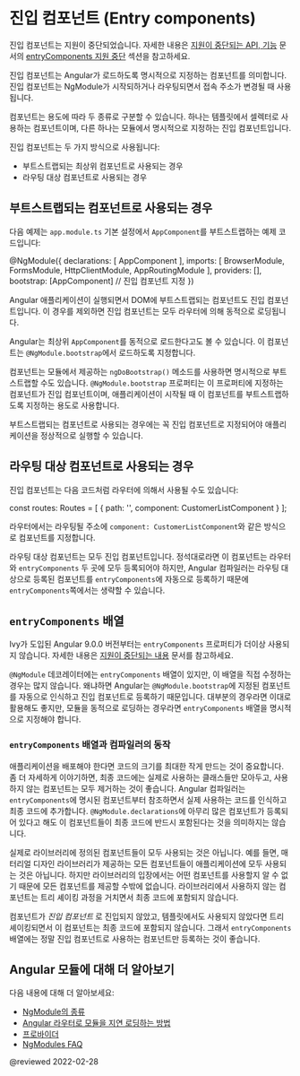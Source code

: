 <!--
# Entry components
-->
# 진입 컴포넌트 (Entry components)

<!--
<div class="alert is-helpful">

Entry components are deprecated, for more information, see [entryComponents deprecation](guide/deprecations#entrycomponents-and-analyze_for_entry_components-no-longer-required) in the [Deprecated APIs and features](guide/deprecations).

</div>

An entry component is any component that Angular loads imperatively, \(which means you're not referencing it in the template\), by type.
You specify an entry component by bootstrapping it in an NgModule, or including it in a routing definition.

<div class="alert is-helpful">

To contrast the two types of components, there are components which are included in the template, which are declarative.
Additionally, there are components which you load imperatively; that is, entry components.

</div>

There are two main kinds of entry components:

*   The bootstrapped root component
*   A component you specify in a route definition
-->
<div class="alert is-helpful">

진입 컴포넌트는 지원이 중단되었습니다.
자세한 내용은 [지원이 중단되는 API, 기능](guide/deprecations) 문서의 [entryComponents 지원 중단](guide/deprecations#entrycomponents-and-analyze_for_entry_components-no-longer-required) 섹션을 참고하세요.

</div>

진입 컴포넌트는 Angular가 로드하도록 명시적으로 지정하는 컴포넌트를 의미합니다.
진입 컴포넌트는 NgModule가 시작되하거나 라우팅되면서 접속 주소가 변경될 때 사용됩니다.

<div class="alert is-helpful">

컴포넌트는 용도에 따라 두 종류로 구분할 수 있습니다.
하나는 템플릿에서 셀렉터로 사용하는 컴포넌트이며, 다른 하나는 모듈에서 명시적으로 지정하는 진입 컴포넌트입니다.

</div>

진입 컴포넌트는 두 가지 방식으로 사용됩니다:

*   부트스트랩되는 최상위 컴포넌트로 사용되는 경우
*   라우팅 대상 컴포넌트로 사용되는 경우


<!--
## A bootstrapped entry component
-->
## 부트스트랩되는 컴포넌트로 사용되는 경우

<!--
The following is an example of specifying a bootstrapped component, `AppComponent`, in a basic `app.module.ts`:

<code-example format="typescript" language="typescript">

&commat;NgModule({
  declarations: [
    AppComponent
  ],
  imports: [
    BrowserModule,
    FormsModule,
    HttpClientModule,
    AppRoutingModule
  ],
  providers: [],
  bootstrap: [AppComponent] // bootstrapped entry component
})

</code-example>

A bootstrapped component is an entry component that Angular loads into the DOM during the bootstrap process \(application launch\).
Other entry components are loaded dynamically by other means, such as with the router.

Angular loads a root `AppComponent` dynamically because it's listed by type in `@NgModule.bootstrap`.

<div class="alert is-helpful">

A component can also be bootstrapped imperatively in the module's `ngDoBootstrap()` method.
The `@NgModule.bootstrap` property tells the compiler that this is an entry component and it should generate code to bootstrap the application with this component.

</div>

A bootstrapped component is necessarily an entry component because bootstrapping is an imperative process, thus it needs to have an entry component.
-->
다음 예제는 `app.module.ts` 기본 설정에서 `AppComponent`를 부트스트랩하는 예제 코드입니다:

<code-example format="typescript" language="typescript">

&commat;NgModule({
  declarations: [
    AppComponent
  ],
  imports: [
    BrowserModule,
    FormsModule,
    HttpClientModule,
    AppRoutingModule
  ],
  providers: [],
  bootstrap: [AppComponent] // 진입 컴포넌트 지정
})

</code-example>

Angular 애플리케이션이 실행되면서 DOM에 부트스트랩되는 컴포넌트도 진입 컴포넌트입니다.
이 경우를 제외하면 진입 컴포넌트는 모두 라우터에 의해 동적으로 로딩됩니다.

Angular는 최상위 `AppComponent`를 동적으로 로드한다고도 볼 수 있습니다.
이 컴포넌트는 `@NgModule.bootstrap`에서 로드하도록 지정합니다.

<div class="alert is-helpful">

컴포넌트는 모듈에서 제공하는 `ngDoBootstrap()` 메소드를 사용하면 명시적으로 부트스트랩할 수도 있습니다.
`@NgModule.bootstrap` 프로퍼티는 이 프로퍼티에 지정하는 컴포넌트가 진입 컴포넌트이며, 애플리케이션이 시작될 때 이 컴포넌트를 부트스트랩하도록 지정하는 용도로 사용합니다.

</div>

부트스트랩되는 컴포넌트로 사용되는 경우에는 꼭 진입 컴포넌트로 지정되어야 애플리케이션을 정상적으로 실행할 수 있습니다.


<!--
## A routed entry component
-->
## 라우팅 대상 컴포넌트로 사용되는 경우

<!--
The second kind of entry component occurs in a route definition like this:

<code-example format="typescript" language="typescript">

const routes: Routes = [
  {
    path: '',
    component: CustomerListComponent
  }
];

</code-example>

A route definition refers to a component by its type with `component: CustomerListComponent`.

All router components must be entry components.
Because this would require you to add the component in two places \(router and `entryComponents`\) the Compiler is smart enough to recognize that this is a router definition and automatically add the router component into `entryComponents`.
-->
진입 컴포넌트는 다음 코드처럼 라우터에 의해서 사용될 수도 있습니다:

<code-example format="typescript" language="typescript">

const routes: Routes = [
  {
    path: '',
    component: CustomerListComponent
  }
];

</code-example>

라우터에서는 라우팅될 주소에 `component: CustomerListComponent`와 같은 방식으로 컴포넌트를 지정합니다.

라우팅 대상 컴포넌트는 모두 진입 컴포넌트입니다.
정석대로라면 이 컴포넌트는 라우터와 `entryComponents` 두 곳에 모두 등록되어야 하지만, Angular 컴파일러는 라우팅 대상으로 등록된 컴포넌트를 `entryComponents`에 자동으로 등록하기 때문에 `entryComponents`쪽에서는 생략할 수 있습니다.


<!--
## The `entryComponents` array
-->
## `entryComponents` 배열

<!--
<div class="alert is-helpful">

Since 9.0.0 with Ivy, the `entryComponents` property is no longer necessary.
See [deprecations guide](guide/deprecations#entryComponents).

</div>

Though the `@NgModule` decorator has an `entryComponents` array, most of the time you won't have to explicitly set any entry components because Angular adds components listed in `@NgModule.bootstrap` and those in route definitions to entry components automatically.
Though these two mechanisms account for most entry components, if your application happens to bootstrap or dynamically load a component by type imperatively, you must add it to `entryComponents` explicitly.
-->
<div class="alert is-helpful">

Ivy가 도입된 Angular 9.0.0 버전부터는 `entryComponents` 프로퍼티가 더이상 사용되지 않습니다.
자세한 내용은 [지원이 중단되는 내용](guide/deprecations#entryComponents) 문서를 참고하세요.

</div>

`@NgModule` 데코레이터에는 `entryComponents` 배열이 있지만, 이 배열을 직접 수정하는 경우는 많지 않습니다.
왜냐하면 Angular는 `@NgModule.bootstrap`에 지정된 컴포넌트를 자동으로 인식하고 진입 컴포넌트로 등록하기 때문입니다.
대부분의 경우라면 이대로 활용해도 좋지만, 모듈을 동적으로 로딩하는 경우라면 `entryComponents` 배열을 명시적으로 지정해야 합니다.


<!--
### `entryComponents` and the compiler
-->
### `entryComponents` 배열과 컴파일러의 동작

<!--
For production applications you want to load the smallest code possible.
The code should contain only the classes that you actually need and exclude components that are never used.
For this reason, the Angular compiler only generates code for components which are reachable from the `entryComponents`; This means that adding more references to `@NgModule.declarations` does not imply that they will necessarily be included in the final bundle.

In fact, many libraries declare and export components you'll never use.
For example, a material design library will export all components because it doesn't know which ones you will use.
However, it is unlikely that you will use them all.
For the ones you don't reference, the tree shaker drops these components from the final code package.

If a component isn't an *entry component* and isn't found in a template, the tree shaker will throw it away.
So, it's best to add only the components that are truly entry components to help keep your app as trim as possible.
-->
애플리케이션을 배포해야 한다면 코드의 크기를 최대한 작게 만드는 것이 중요합니다.
좀 더 자세하게 이야기하면, 최종 코드에는 실제로 사용하는 클래스들만 모아두고, 사용하지 않는 컴포넌트는 모두 제거하는 것이 좋습니다.
Angular 컴파일러는 `entryComponents`에 명시된 컴포넌트부터 참조하면서 실제 사용하는 코드를 인식하고 최종 코드에 추가합니다.
`@NgModule.declarations`에 아무리 많은 컴포넌트가 등록되어 있다고 해도 이 컴포넌트들이 최종 코드에 반드시 포함된다는 것을 의미하지는 않습니다.

실제로 라이브러리에 정의된 컴포넌트들이 모두 사용되는 것은 아닙니다.
예를 들면, 매터리얼 디자인 라이브러리가 제공하는 모든 컴포넌트들이 애플리케이션에 모두 사용되는 것은 아닙니다.
하지만 라이브러리의 입장에서는 어떤 컴포넌트를 사용할지 알 수 없기 때문에 모든 컴포넌트를 제공할 수밖에 없습니다.
라이브러리에서 사용하지 않는 컴포넌트는 트리 셰이킹 과정을 거치면서 최종 코드에 포함되지 않습니다.

컴포넌트가 *진입 컴포넌트* 로 진입되지 않았고, 템플릿에서도 사용되지 않았다면 트리 셰이킹되면서 이 컴포넌트는 최종 코드에 포함되지 않습니다.
그래서 `entryComponents` 배열에는 정말 진입 컴포넌트로 사용하는 컴포넌트만 등록하는 것이 좋습니다.


<!--
## More on Angular modules
-->
## Angular 모듈에 대해 더 알아보기

<!--
You may also be interested in the following:

*   [Types of NgModules](guide/module-types)
*   [Lazy Loading Modules with the Angular Router](guide/lazy-loading-ngmodules)
*   [Providers](guide/providers)
*   [NgModules FAQ](guide/ngmodule-faq)
-->
다음 내용에 대해 더 알아보세요:

*   [NgModule의 종류](guide/module-types)
*   [Angular 라우터로 모듈을 지연 로딩하는 방법](guide/lazy-loading-ngmodules)
*   [프로바이더](guide/providers)
*   [NgModules FAQ](guide/ngmodule-faq)

<!-- links -->

<!-- external links -->

<!-- end links -->

@reviewed 2022-02-28
